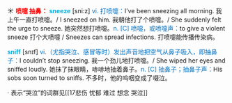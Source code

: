 ☀ <font color="red">**喷嚏 抽鼻：**</font>
<font color="sky blue">**sneeze**</font> [sni:z] 
<font color="#0070c0">vi. 打喷嚏：</font>I’ve been sneezing all morning. 我上午一直打喷嚏。/ I sneezed on him. 我朝他打了个喷嚏。/ She suddenly felt the urge to sneeze. 她突然想打喷嚏。<font color="#0070c0">n. [C] 喷嚏，或喷嚏声：</font>to give a violent sneeze 打个大喷嚏 / Sneezes can spread infections. 打喷嚏能传播传染病。

<font color="sky blue">**sniff**</font> [snɪf] 
<font color="#0070c0">vi.（尤指哭泣、感冒等时）发出声音地把空气从鼻子吸入，即抽鼻子：</font>I couldn’t stop sneezing. 我一个劲儿地打喷嚏。/ She wiped her eyes and sniffed loudly. 她抹了抹眼睛，哧哧地抽着鼻子。<font color="#0070c0">n. [C] 抽鼻子；抽鼻子声：</font>His sobs soon turned to sniffs. 不多时，他的呜咽变成了啜泣。 

· 表示“哭泣”的词群见[[17悲伤 忧郁 难过 想念 哭泣]]

